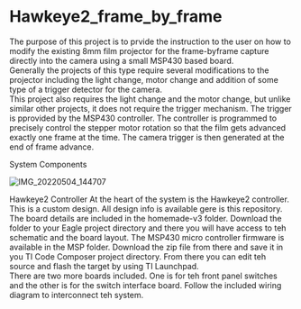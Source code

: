 # Hawkeye2_frame_by_frame
The purpose of this project is to prvide the instruction to the user on how to modify the existing 8mm film projector for the frame-byframe capture directly into the camera using a small MSP430 based board.  
Generally the projects of this type require several modifications to the projector including the light change, motor change and addition of some type of a trigger detector for the camera.  
This project also requires the light change and the motor change, but unlike similar other projects, it does not require the trigger mechanism. The trigger is pprovided by the MSP430 controller. The controller is programmed to precisely control the stepper motor rotation so that the film gets advanced exactly one frame at the time. The camera trigger is then generated at the end of frame advance.  

System Components

![IMG_20220504_144707](https://user-images.githubusercontent.com/48537944/166855115-0297680d-0524-4b80-a290-e62c47861d60.jpg)

Hawkeye2 Controller
At the heart of the system is the Hawkeye2 controller. This is a custom design. All design info is available gere is this repository. The board details are included in  the homemade-v3 folder. Download the folder to your Eagle project directory and there you will have access to teh schematic and the board layout. 
The MSP430 micro controller firmware is available in the MSP folder. Download the zip file from there and save it in you TI Code Composer project directory. From there you can edit teh source and flash the target by using TI Launchpad.  
There are two more boards included. One is for teh front panel switches and the other is for the switch interface board. Follow the included wiring diagram to interconnect teh system.
